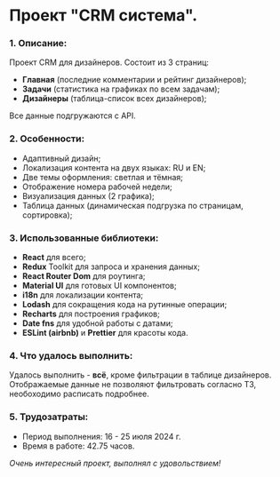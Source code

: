 # Проект "CRM система".

### 1. Описание:

Проект CRM для дизайнеров. Состоит из 3 страниц:
- **Главная** (последние комментарии и рейтинг дизайнеров);
- **Задачи** (статистика на графиках по всем задачам);
- **Дизайнеры** (таблица-список всех дизайнеров);

Все данные подгружаются с API.

### 2. Особенности:
- Адаптивный дизайн;
- Локализация контента на двух языках: RU и EN;
- Две темы оформления: светлая и тёмная;
- Отображение номера рабочей недели;
- Визуализация данных (2 графика);
- Таблица данных (динамическая подгрузка по страницам, сортировка);

### 3. Использованные библиотеки:
- **React** для всего;
- **Redux** Toolkit для запроса и хранения данных;
- **React Router Dom** для роутинга;
- **Material UI** для готовых UI компонентов;
- **i18n** для локализации контента;
- **Lodash** для сокращения кода на рутинные операции;
- **Recharts** для построения графиков;
- **Date fns** для удобной работы с датами;
- **ESLint (airbnb)** и **Prettier** для красоты кода.

### 4. Что удалось выполнить:
Удалось выполнить - **всё**, кроме фильтрации в таблице дизайнеров. Отображаемые данные не
позволяют фильтровать
согласно ТЗ, необоходимо расписать подробнее.

### 5. Трудозатраты:

   - Период выполнения: 16 - 25 июля 2024 г.
   - Время в работе: 42.75 часов.

_Очень интересный проект, выполнял с удовольствием!_
